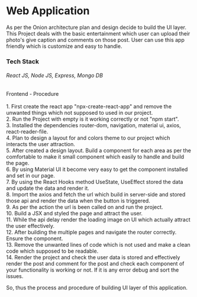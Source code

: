 <h1>Web Application</h1>

<div>
    As per the Onion architecture plan and design decide to build the UI layer.
</div>

<div>
    This Project deals with the basic entertainment which user can upload their photo's give caption and comments on those post.
    User can use this app friendly which is customize and easy to handle. 
</div>

<h3>Tech Stack</h3>

<h6>React JS, Node JS, Express, Mongo DB</h6>

<div>Frontend - Procedure</div>
</br>
<div>
    1. First create the react app "npx-create-react-app" and remove the unwanted things which not supposed to used in our project.
    </br>
    2. Run the Project with empty is it working correctly or not "npm start".
    </br>
    3. Installed the dependencies router-dom, navigation, material ui, axios, react-reader-file.
    </br>
    4. Plan to design a layout for and colors theme to our project which interacts the user attraction.
    </br>
    5. After created a design layout. Build a component for each area as per the comfortable to make it small component which easily to handle and build the page.
    </br>
    6. By using Material UI it become very easy to get the component installed and set in our page.
    </br>
    7. By using the React Hooks method UseState, UseEffect stored the data and update the data and render it.
    </br>
    8. Import the axios and fetch the url which build in server-side and stored those api and render the data when the button is triggered.
    </br>
    9. As per the action the url is been called on and run the project.
    </br>
    10. Build a JSX and styled the page and attract the user. 
    </br>
    11. While the api delay render the loading image on UI which actually attract the user effectively.
    </br>
    12. After building the multiple pages and navigate the router correctly. Ensure the component.
    </br>
    13. Remove the unwanted lines of code which is not used and make a clean code which supposed to be readable.
    </br>
    14. Render the project and check the user data is stored and effectively render the post and comment for the post and check each component of your functionality is working or not. If it is any error debug and sort the issues. 
    </br>

So, thus the process and procedure of building UI layer of this application.

</div>
